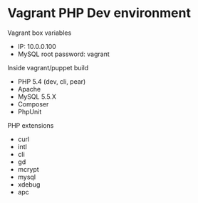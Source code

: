 # Vagrant PHP Dev environment
            
Vagrant box variables
- IP: 10.0.0.100
- MySQL root password: vagrant
           
Inside vagrant/puppet build
- PHP 5.4 (dev, cli, pear)
- Apache
- MySQL 5.5.X
- Composer
- PhpUnit

PHP extensions
- curl
- intl
- cli
- gd
- mcrypt
- mysql
- xdebug
- apc